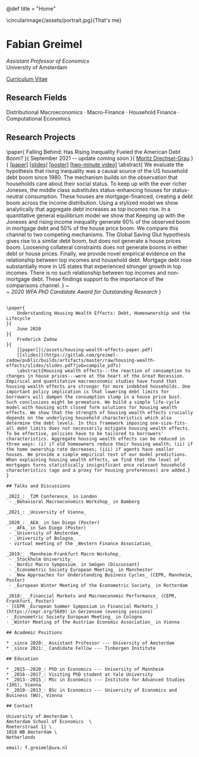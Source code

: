@def title = "Home"

\circularimage{/assets/portrait.jpg}{That's me}

# Fabian Greimel

_Assistant Professor of Economics_ \
University of Amsterdam

[Curriculum Vitae](/assets/cv.pdf)

## Research Fields

Distributional Macroeconomics ·
Macro-Finance ·
Household Finance ·
Computational Economics

## Research Projects

\paper{
    Falling Behind: Has Rising Inequality Fueled the American Debt Boom?
}{
    September 2021 -- update coming soon
}{
    [Moritz Drechsel-Grau](https://www.moritzdrechselgrau.com)
}{
    [[paper]](/assets/falling-behind-paper.pdf)
    [[slides]](/assets/falling-behind-slides.pdf)
    [[poster]](/assets/poster.pdf)
    [[two-minute video]](https://www.aeaweb.org/conference/videos/2020/fabian-greimel)
    \abstract{
        We evaluate the hypothesis that rising inequality was a causal source of the US household debt boom since 1980. The mechanism builds on the observation that households care about their social status. To keep up with the ever richer Joneses, the middle class substitutes status-enhancing houses for status-neutral consumption. These houses are mortgage-financed, creating a debt boom across the income distribution. Using a stylized model we show analytically that aggregate debt increases as top incomes rise. In a quantitative general equilibrium model we show that Keeping up with the Joneses and rising income inequality generate 60% of the observed boom in mortgage debt and 50% of the house price boom. We compare this channel to two competing mechanisms. The Global Saving Glut hypothesis gives rise to a similar debt boom, but does not generate a house prices boom. Loosening collateral constraints does not generate booms in either debt or house prices. Finally, we provide novel empirical evidence on the relationship between top incomes and household debt. Mortgage debt rose substantially more in US states that experienced stronger growth in top incomes. There is no such relationship between top incomes and non-mortgage debt. These findings support to the importance of the comparisons channel.
    }
    ~~~<br>~~~
   *2020 WFA PhD Candidate Award for Outstanding Research*
}

~~~<br><br>~~~

\paper{
    Understanding Housing Wealth Effects: Debt, Homeownership and the Lifecycle
}{
    June 2020
}{
    Frederick Zadow
}{
    [[paper]](/assets/housing-wealth-effects-paper.pdf)
    [[slides]](https://gitlab.com/greimel-zadow/public/builds/artifacts/master/raw/housing-wealth-effects/slides/slides.pdf?job=compile_pdfs)
    \abstract{Housing wealth effects---the reaction of consumption to changes in house prices---were at the heart of the Great Recession. Empirical and quantitative macroeconomic studies have found that housing wealth effects are stronger for more indebted households. One important policy implication is that lowering debt limits for borrowers will dampen the consumption slump in a house price bust. Such conclusions might be premature. We build a simple life-cycle model with housing with closed form solutions for housing wealth effects. We show that the strength of housing wealth effects crucially depends on the underlying household characteristics which also determine the debt levels. In this framework imposing one-size-fits-all debt limits does not necessarily mitigate housing wealth effects. To be effective, policies have to be tailored to borrowers' characteristics. Aggregate housing wealth effects can be reduced in three ways: (i) if old homeowners reduce their housing wealth; (ii) if the home ownership rate decreases; (iii) if agents have smaller houses. We provide a simple empirical test of our model predictions. When explaining housing wealth effects, we find that the level of mortgages turns statistically insignificant once relevant household characteristics (age and a proxy for housing preferences) are added.}
}

## Talks and Discussions

_2022_: _T2M Conference_ in London
 · _Behavioral Macroeconomics Workshop_ in Bamberg

_2021_: _University of Vienna_

_2020_: _AEA_ in San Diego (Poster)
 · _AFA_ in San Diego (Poster)
 · _University of Amsterdam_
 · _University of Bologna_
 · virtual meeting of the _Western Finance Association_

_2019:_ _Mannheim-Frankfurt Macro Workshop_
 · _Stockholm University_
 · _Nordic Macro Symposium_ in Smögen (Discussant)
 · _Econometric Society European Meeting_ in Manchester
 · _New Approaches for Understanding Business Cycles_ (CEPR, Mannheim, Poster)
 · _European Winter Meeting of the Econometric Society_ in Rotterdam

_2018:_ _Financial Markets and Macroeconomic Performance_ (CEPR, Frankfurt, Poster)
· [CEPR _European Summer Symposium in Financial Markets_](https://cepr.org/5689) in Gerzensee (evening sessions)
· _Econometric Society European Meeting_ in Cologne
· _Winter Meeting of the Austrian Economic Association_ in Vienna

## Academic Positions

* _since 2020:_ Assistant Professor --- University of Amsterdam
* _since 2021:_ Candidate Fellow --- Tinbergen Institute

## Education

* _2015--2020_: PhD in Economics --- University of Mannheim
* _2016--2017_: Visiting PhD student at Yale University
* _2013--2015_: MSc in Economics --- Institute for Advanced Studies (IHS), Vienna
* _2010--2013_: BSc in Economics --- University of Economics and Business (WU), Vienna

## Contact

University of Amsterdam \
Amsterdam School of Economics  \
Roeterstraat 11 \
1018 WB Amsterdam \
Netherlands

email: f.greimel@uva.nl